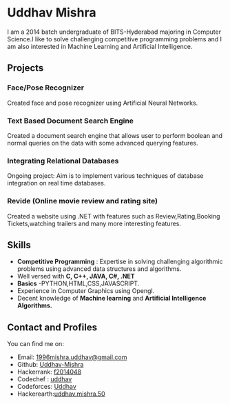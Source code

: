 # Uddhav Mishra

I am a 2014 batch undergraduate of BITS-Hyderabad majoring in Computer Science.I like to solve challenging competitive programming problems and I am also interested in Machine Learning and Artificial Intelligence.

## Projects

### Face/Pose Recognizer
Created face and pose recognizer using Artificial Neural Networks.

### Text Based Document Search Engine
Created a document search engine that allows user to perform boolean and normal queries on the data with some advanced querying features.

### Integrating Relational Databases
Ongoing project: Aim is to implement various techniques of database integration on real time databases. 

### Revide (Online movie review and rating site)
Created a website using .NET with features such as Review,Rating,Booking Tickets,watching trailers and many more interesting features.

## Skills

* **Competitive Programming** : Expertise in solving challenging algorithmic problems using advanced data structures and algorithms.  
* Well versed with **C, C++, JAVA, C#, .NET**
* **Basics** -PYTHON,HTML,CSS,JAVASCRIPT.
* Experience in Computer Graphics using Opengl.
*  Decent knowledge of **Machine learning** and **Artificial Intelligence Algorithms.**


## Contact and Profiles

You can find me on:

* Email: [1996mishra.uddhav@gmail.com](mailto:1996mishra.uddhav@gmail.com)
* Github: [Uddhav-Mishra](https://github.com/Uddhav-Mishra)
* Hackerrank: [f2014048](https://www.hackerrank.com/f2014048)
* Codechef : [uddhav](https://www.codechef.com/users/uddhav)
* Codeforces: [Uddhav](http://codeforces.com/profile/Uddhav)
* Hackerearth:[uddhav.mishra.50](https://www.hackerearth.com/@uddhav.mishra.50)
